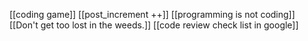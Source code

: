 [[coding game]]
[[post_increment ++]]
[[programming is not coding]]
[[Don't get too lost in the weeds.]]
[[code review check list in google]]